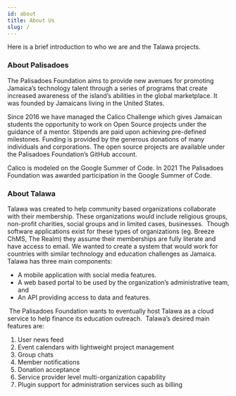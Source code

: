 ```yaml
---
id: about
title: About Us
slug: /
---
```


Here is a brief introduction to who we are and the Talawa projects.
### About Palisadoes

The Palisadoes Foundation aims to provide new avenues for promoting Jamaica’s technology talent through a series of programs that create increased awareness of the island’s abilities in the global marketplace. It was founded by Jamaicans living in the United States.
​

Since 2016 we have managed the Calico Challenge which gives Jamaican students the opportunity to work on Open Source projects under the guidance of a mentor. Stipends are paid upon achieving pre-defined milestones. Funding is provided by the generous donations of many individuals and corporations. The open source projects are available under the Palisadoes Foundation’s GitHub account.
​

Calico is modeled on the Google Summer of Code. In 2021 The Palisadoes Foundation was awarded participation in the Google Summer of Code.

### About Talawa

Talawa was created to help community based organizations collaborate with their membership. These organizations would include religious groups, non-profit charities, social groups and in limited cases, businesses.
​
Though software applications exist for these types of organizations (eg. Breeze ChMS, The Realm) they assume their memberships are fully literate and have access to email. We wanted to create a system that would work for countries with similar technology and education challenges as Jamaica. 
​
Talawa has three main components: 
* A mobile application with social media features.
* A web based portal to be used by the organization’s administrative team, and 
* An API providing access to data and features.

​​
The Palisadoes Foundation wants to eventually host Talawa as a cloud service to help finance its education outreach.
​
Talawa’s desired main features are:
​
1. User news feed
1. Event calendars with lightweight project management
1. Group chats
1. Member notifications
1. Donation acceptance
1. Service provider level multi-organization capability
1. Plugin support for administration services such as billing
